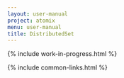 ```yaml
---
layout: user-manual
project: atomix
menu: user-manual
title: DistributedSet
---
```


{% include work-in-progress.html %}

{% include common-links.html %}
